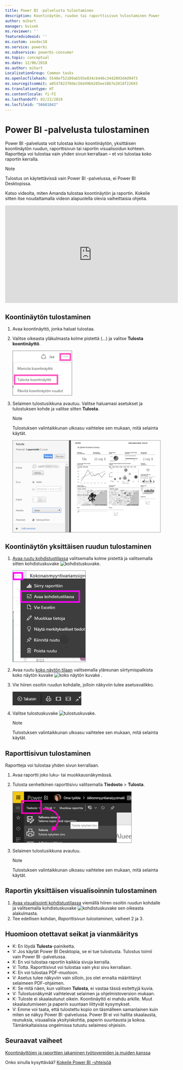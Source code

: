 ```yaml
---
title: Power BI -palvelusta tulostaminen
description: Koontinäytön, ruudun tai raporttisivun tulostaminen Power BI:stä.
author: mihart
manager: kvivek
ms.reviewer: ''
featuredvideoid: ''
ms.custom: seodec18
ms.service: powerbi
ms.subservice: powerbi-consumer
ms.topic: conceptual
ms.date: 12/06/2018
ms.author: mihart
LocalizationGroup: Common tasks
ms.openlocfilehash: 5540ef52109ab593e834cb446c3442093d4d94f3
ms.sourcegitcommit: a054782370dec56d49bb205ee10b7e2018f22693
ms.translationtype: HT
ms.contentlocale: fi-FI
ms.lasthandoff: 02/22/2019
ms.locfileid: "56661842"
---
```

# <a name="printing-from-power-bi-service"></a>Power BI -palvelusta tulostaminen
Power BI -palvelusta voit tulostaa koko koontinäytön, yksittäisen koontinäytön ruudun, raporttisivun tai raportin visualisoidun kohteen. Raportteja voi tulostaa vain yhden sivun kerrallaan – et voi tulostaa koko raportin kerralla.

> [!NOTE]
> Tulostus on käytettävissä vain Power BI -palvelussa, ei Power BI Desktopissa.
> 
> 

Katso videolta, miten Amanda tulostaa koontinäytön ja raportin. Kokeile sitten itse noudattamalla videon alapuolella olevia vaiheittaisia ohjeita.

<iframe width="560" height="315" src="https://www.youtube.com/embed/jtlLGRKBvXY" frameborder="0" allowfullscreen></iframe>

## <a name="print-a-dashboard"></a>Koontinäytön tulostaminen
1. Avaa koontinäyttö, jonka haluat tulostaa.
2. Valitse oikeasta yläkulmasta kolme pistettä (...) ja valitse **Tulosta koontinäyttö**.
   
    ![Koontinäytön tulostusasetus](./media/end-user-print/pbi_print_dash_ellipses.png)
3. Selaimen tulostusikkuna avautuu. Valitse haluamasi asetukset ja tulostuksen kohde ja valitse sitten **Tulosta**.
   
   > [!NOTE]
   > Tulostuksen valintaikkunan ulkoasu vaihtelee sen mukaan, mitä selainta käytät.
   > 
   
    ![Tulostuksen valintaikkuna](./media/end-user-print/pbi_print_dash_new2.png)

## <a name="print-a-dashboard-tile"></a>Koontinäytön yksittäisen ruudun tulostaminen
1. [Avaa ruutu kohdistustilassa](end-user-focus.md) valitsemalla kolme pistettä ja valitsemalla sitten kohdistuskuvake ![kohdistuskuvake](./media/end-user-print/power-bi-focus-icon.png).
   
    ![kolmen pisteen valikko](./media/end-user-print/menu-options.png)
2. Avaa ruutu [koko näytön tilaan](end-user-focus.md) valitsemalla yläreunan siirtymispalkista koko näytön kuvake ![koko näytön kuvake](./media/end-user-print/power-bi-full-screen-icon.png) .
3. Vie hiiren osoitin ruudun kohdalle, jolloin näkyviin tulee asetusvalikko.
   
    ![koko näytön tilan asetusvalikko](./media/end-user-print/menu-options-new.png)
4. Valitse tulostuskuvake ![tulostuskuvake](./media/end-user-print/print-icon.png).     
   
   > [!NOTE]
   > Tulostuksen valintaikkunan ulkoasu vaihtelee sen mukaan, mitä selainta käytät.
   > 
   > 

## <a name="print-a-report-page"></a>Raporttisivun tulostaminen
Raportteja voi tulostaa yhden sivun kerrallaan.

1. Avaa raportti joko luku- tai muokkausnäkymässä.
2. Tulosta senhetkinen raporttisivu valitsemalla **Tiedosto** > **Tulosta**.
   
    ![Power BI:n Tiedosto-valikko](./media/end-user-print/power-bi-print.png)
3. Selaimen tulostusikkuna avautuu.
   
   > [!NOTE]
   > Tulostuksen valintaikkunan ulkoasu vaihtelee sen mukaan, mitä selainta käytät.
   > 
   > 

## <a name="print-a-report-visual"></a>Raportin yksittäisen visualisoinnin tulostaminen
1. [Avaa visualisointi kohdistustilassa](end-user-focus.md) viemällä hiiren osoitin ruudun kohdalle ja valitsemalla kohdistuskuvake ![kohdistuskuvake](./media/end-user-print/power-bi-focus-icon.png) sen oikeasta alakulmasta.
2. Tee edellisen kohdan, *Raporttisivun tulostaminen*, vaiheet 2 ja 3.

## <a name="considerations-and-troubleshooting"></a>Huomioon otettavat seikat ja vianmääritys
* K: En löydä **Tulosta**-painiketta.    
* V: Jos käytät Power BI Desktopia, se ei tue tulostusta.  Tulostus toimii vain Power BI -palvelussa.
* K: En voi tulostaa raportin kaikkia sivuja kerralla.    
* V: Totta. Raporttisivut voi tulostaa vain yksi sivu kerrallaan.
* K: En voi tulostaa PDF-muotoon.    
* V: Asetus tulee näkyviin vain silloin, jos olet ennalta määrittänyt selaimeen PDF-ohjaimen.    
* K: Se mitä näen, kun valitsen **Tulosta**, ei vastaa tässä esitettyjä kuvia.    
* V: Tulostusnäkymät vaihtelevat selaimen ja ohjelmistoversion mukaan.
* K: Tuloste ei skaalautunut oikein.  Koontinäyttö ei mahdu arkille. Muut skaalautumiseen ja paperin suuntaan liittyvät kysymykset.    
* V: Emme voi taata, että tulostettu kopio on täsmälleen samanlainen kuin miten se näkyy Power BI ‑palvelussa. Power BI ei voi hallita skaalausta, reunuksia, visuaalisia yksityiskohtia, paperin suuntausta ja kokoa. Tämänkaltaisissa ongelmissa tutustu selaimesi ohjeisiin.      

## <a name="next-steps"></a>Seuraavat vaiheet
[Koontinäyttöjen ja raporttien jakaminen työtovereiden ja muiden kanssa](../service-share-dashboards.md)

Onko sinulla kysyttävää? [Kokeile Power BI -yhteisöä](http://community.powerbi.com/)

